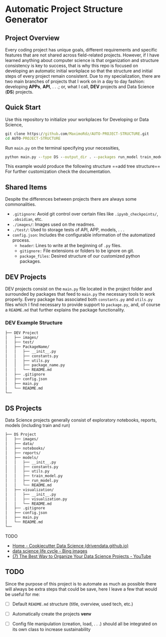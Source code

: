 # Automatic Project Structure Generator
## Project Overview
Every coding project has unique goals, different requirements and specific features that are not shared across field-related projects. However, if I have learned anything about computer science is that organization and structure consistency is key to success, that is why this repo is focused on developing an automatic initial workplace so that the structure and initial steps of every project remain consistent. Due to my specialization, there are two main branches of projects that I work on in a day to day fashion: developing **APPs**, **API**, . . .; or, what I call, **DEV** projects and Data Science (**DS**) projects.
## Quick Start
Use this repository to initialize your workplaces for Developing or Data Science, 
```cmd
git clone https://github.com/MaximoRdz/AUTO-PROJECT-STRUCTURE.git
cd AUTO-PROJECT-STRUCTURE
```
Run `main.py` on the terminal specifying your necessities, 
```cmd
python main.py --type DS --output_dir . --packages run_model train_model 
```
This example would produce the following structure
==add tree structure==
For further customization check the documentation.
## Shared Items
Despite the differences between projects there are always some commonalities.
- `.gitignore`: Avoid git control over certain files like `.ipynb_checkpoints/`, `.obsidian`, etc.
- `./images/`: Images used on the readmes.
- `./test/`: Used to storage tests of API, APP, models, . . . 
- `config.json`: Includes the configurable information of the automatized process.
	- `header`: Lines to write at the beginning of `.py` files.
	- `gitignore:` File extensions or folders to be ignore on git.
	- `package_files`: Desired structure of our customized python packages.
## DEV Projects
DEV projects consist on the `main.py` file located in the project folder and surrounded by packages that feed to `main.py` the necessary tools to work properly. Every package has associated both `constants.py` and `utils.py` files which I find necessary to provide support to `package.py`, and, of course a `README.md` that further explains the package functionality.
### DEV Example Structure
```bash
├── DEV Project  
│   ├── images/
│   ├── test/ 
│   ├── PackageName/
│   │   ├── __init__.py
│   │   ├── constants.py
│   │   ├── utils.py
│   │   ├── package_name.py
│   │   └── README.md
│   ├── .gitignore
│   ├── config.json
│   ├── main.py
│   └── README.md
└── 
```

## DS Projects
Data Science projects generally consist of exploratory notebooks, reports, models (including train and run)
```bash
├── DS Project  
│   ├── images/
│   ├── data/ 
│   ├── notebooks/ 
│   ├── reports/ 
│   ├── models/
│   │   ├── __init__.py
│   │   ├── constants.py
│   │   ├── utils.py
│   │   ├── train_model.py
│   │   ├── run_model.py
│   │   └── README.md
│   ├── visualization/
│   │   ├── __init__.py
│   │   ├── visualization.py
│   │   └── README.md
│   ├── .gitignore
│   ├── config.json
│   ├── main.py
│   └── README.md
└── 
```
TODO
- [Home - Cookiecutter Data Science (drivendata.github.io)](http://drivendata.github.io/cookiecutter-data-science/)
- [data science life cycle - Bing images](https://www.bing.com/images/search?q=data+science+life+cycle&form=HDRSC4&first=1)
- [(7) The Best Way to Organize Your Data Science Projects - YouTube](https://www.youtube.com/watch?v=MaIfDPuSlw8&t=443s)
## TODO
Since the purpose of this project is to automate as much as possible there will always be extra steps that could be save, here I leave a few that would be useful for me:
- [ ] Default `README.md` structure (title, overview, used tech, etc.)
- [ ] Automatically create the projects **venv**
- [ ] Config file manipulation (creation, load, . . .) should all be integrated on its own class to increase sustainability

